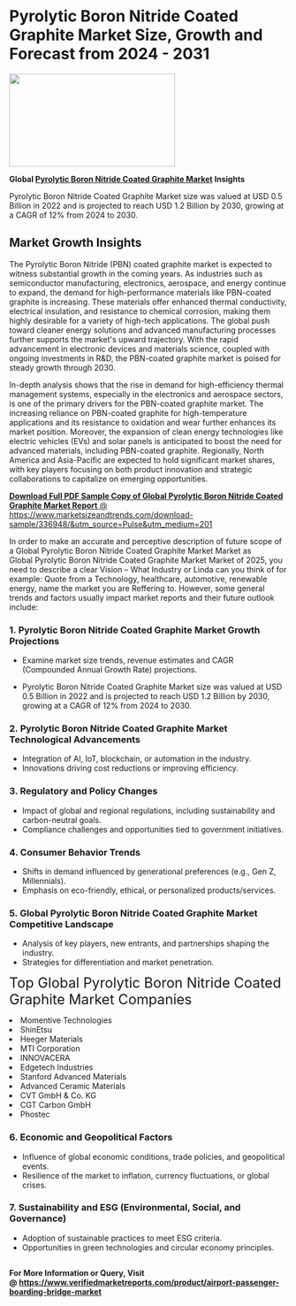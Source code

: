 <H1>Pyrolytic Boron Nitride Coated Graphite Market Size, Growth and Forecast from 2024 - 2031</H1><img class="aligncenter size-medium wp-image-584254" src="https://thirdeyenews.in/wp-content/uploads/2024/09/Global-Market-Research-300x168.jpeg" alt="" width="300" height="168" /><p><strong>Global&nbsp;<a href="https://www.marketsizeandtrends.com/download-sample/336948/&amp;utm_source=Pulse&amp;utm_medium=201">Pyrolytic Boron Nitride Coated Graphite Market</a> Insights</strong></p><p>Pyrolytic Boron Nitride Coated Graphite Market size was valued at USD 0.5 Billion in 2022 and is projected to reach USD 1.2 Billion by 2030, growing at a CAGR of 12% from 2024 to 2030.</p><p><h2>Market Growth Insights</h2> <p>The Pyrolytic Boron Nitride (PBN) coated graphite market is expected to witness substantial growth in the coming years. As industries such as semiconductor manufacturing, electronics, aerospace, and energy continue to expand, the demand for high-performance materials like PBN-coated graphite is increasing. These materials offer enhanced thermal conductivity, electrical insulation, and resistance to chemical corrosion, making them highly desirable for a variety of high-tech applications. The global push toward cleaner energy solutions and advanced manufacturing processes further supports the market's upward trajectory. With the rapid advancement in electronic devices and materials science, coupled with ongoing investments in R&D, the PBN-coated graphite market is poised for steady growth through 2030.</p> <p><a href="#"></a></p> <p>In-depth analysis shows that the rise in demand for high-efficiency thermal management systems, especially in the electronics and aerospace sectors, is one of the primary drivers for the PBN-coated graphite market. The increasing reliance on PBN-coated graphite for high-temperature applications and its resistance to oxidation and wear further enhances its market position. Moreover, the expansion of clean energy technologies like electric vehicles (EVs) and solar panels is anticipated to boost the need for advanced materials, including PBN-coated graphite. Regionally, North America and Asia-Pacific are expected to hold significant market shares, with key players focusing on both product innovation and strategic collaborations to capitalize on emerging opportunities.</p> <p><a href="#"></p><p><span class=""><strong>Download Full PDF Sample Copy of Global Pyrolytic Boron Nitride Coated Graphite Market Report</strong> @ <a href="https://www.marketsizeandtrends.com/download-sample/336948/&amp;utm_source=Pulse&amp;utm_medium=201" target="_blank">https://www.marketsizeandtrends.com/download-sample/336948/&amp;utm_source=Pulse&amp;utm_medium=201</a></span></p><p>In order to make an accurate and perceptive description of future scope of a Global&nbsp;Pyrolytic Boron Nitride Coated Graphite Market Market as Global&nbsp;Pyrolytic Boron Nitride Coated Graphite Market Market of 2025, you need to describe a clear Vision &ndash; What Industry or Linda can you think of for example: Quote from a Technology, healthcare, automotive, renewable energy, name the market you are Reffering to. However, some general trends and factors usually impact market reports and their future outlook include:</p><h3>1.&nbsp;<strong>Pyrolytic Boron Nitride Coated Graphite Market Growth Projections</strong></h3><ul><li>Examine market size trends, revenue estimates and CAGR (Compounded Annual Growth Rate) projections.</li><li><p>Pyrolytic Boron Nitride Coated Graphite Market size was valued at USD 0.5 Billion in 2022 and is projected to reach USD 1.2 Billion by 2030, growing at a CAGR of 12% from 2024 to 2030.</p></li></ul><h3>2.&nbsp;<strong>Pyrolytic Boron Nitride Coated Graphite Market Technological Advancements</strong></h3><ul><li>Integration of AI, IoT, blockchain, or automation in the industry.</li><li>Innovations driving cost reductions or improving efficiency.</li></ul><h3>3.&nbsp;<strong>Regulatory and Policy Changes</strong></h3><ul><li>Impact of global and regional regulations, including sustainability and carbon-neutral goals.</li><li>Compliance challenges and opportunities tied to government initiatives.</li></ul><h3>4.&nbsp;<strong>Consumer Behavior Trends</strong></h3><ul><li>Shifts in demand influenced by generational preferences (e.g., Gen Z, Millennials).</li><li>Emphasis on eco-friendly, ethical, or personalized products/services.</li></ul><h3>5.&nbsp;<strong>Global Pyrolytic Boron Nitride Coated Graphite Market Competitive Landscape</strong></h3><ul><li>Analysis of key players, new entrants, and partnerships shaping the industry.</li><li>Strategies for differentiation and market penetration.</li></ul><p data-pm-slice="1 1 []"><span style="color: inherit; font-family: inherit; font-size: 25px;">Top Global Pyrolytic Boron Nitride Coated Graphite Market Companies</span></p><div class="" data-test-id=""><p><li>Momentive Technologies</li><li> ShinEtsu</li><li> Heeger Materials</li><li> MTI Corporation</li><li> INNOVACERA</li><li> Edgetech Industries</li><li> Stanford Advanced Materials</li><li> Advanced Ceramic Materials</li><li> CVT GmbH & Co. KG</li><li> CGT Carbon GmbH</li><li> Phostec</li></p></div><h3>6.&nbsp;<strong>Economic and Geopolitical Factors</strong></h3><ul><li>Influence of global economic conditions, trade policies, and geopolitical events.</li><li>Resilience of the market to inflation, currency fluctuations, or global crises.</li></ul><h3>7.&nbsp;<strong>Sustainability and ESG (Environmental, Social, and Governance)</strong></h3><ul><li>Adoption of sustainable practices to meet ESG criteria.</li><li>Opportunities in green technologies and circular economy principles.</li></ul><h2><strong style="font-size: 14px;">For More Information or Query, Visit @&nbsp;</strong><a style="background-color: #ffffff; font-size: 14px;" href="https://www.marketsizeandtrends.com/report/pyrolytic-boron-nitride-coated-graphite-market/" target="_blank">https://www.verifiedmarketreports.com/product/airport-passenger-boarding-bridge-market</a></h2>
